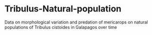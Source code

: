 # Tribulus-Natural-population
Data on morphological variation and predation of mericarops on natural populations of Tribulus cistoides in Galapagos over time

